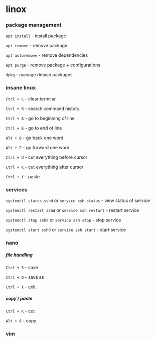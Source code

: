 # linox

### package management

`apt install` - install package

`apt remove` - remove package

`apt autoremove` - remove dependencies

`apt purge` - remove package + configurations

`dpkg` - manage debian packages

### insane linux

`Ctrl + L` - clear terminal

`Ctrl + R` - search command history

`Ctrl + A` - go to beginning of line

`Ctrl + E` - go to end of line

`Alt + B` - go back one word

`Alt + F` - go forward one word

`Ctrl + U` - cut everything before cursor

`Ctrl + K` - cut everything after cursor

`Ctrl + Y` - paste

### services

`systemctl status sshd` or `service ssh status` - view status of service

`systemctl restart sshd` or `service ssh restart` - restart service

`systemctl stop sshd` or `service ssh stop` - stop service

`systemctl start sshd` or `service ssh start` - start service

### nano

##### file handling

`Ctrl + S` - save

`Ctrl + O` - save as

`Ctrl + X` - exit

##### copy / paste

`Ctrl + K` - cut

`Alt + 6` - copy

### vim

